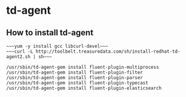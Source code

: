 # td-agent
## How to install td-agent

~~~yum install curl-devel~~~
~~~yum -y install gcc libcurl-devel~~~
~~~curl -L http://toolbelt.treasuredata.com/sh/install-redhat-td-agent2.sh | sh~~~

/usr/sbin/td-agent-gem install fluent-plugin-multiprocess
/usr/sbin/td-agent-gem install fluent-plugin-filter
/usr/sbin/td-agent-gem install fluent-plugin-parser
/usr/sbin/td-agent-gem install fluent-plugin-typecast
/usr/sbin/td-agent-gem install fluent-plugin-elasticsearch

